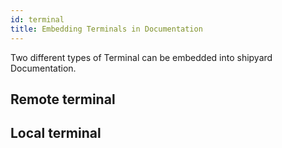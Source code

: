 ```yaml
---
id: terminal
title: Embedding Terminals in Documentation
---
```


Two different types of Terminal can be embedded into shipyard Documentation.

## Remote terminal

<Terminal target="docs.alpine.shipyard.run" shell="/bin/bash" workdir="/" user="root" />

## Local terminal

<Terminal target="local" workdir="/bin"/>

